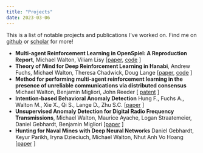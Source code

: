 ```yaml
---
title: "Projects"
date: 2023-03-06
---
```

This is a list of notable projects and publications I've worked on. Find me on [github](https://github.com/mwalton) or [scholar](https://scholar.google.com/citations?user=TTEHCqUAAAAJ) for more!

- **Multi-agent Reinforcement Learning in OpenSpiel: A Reproduction Report**, Michael Walton, Viliam Lisy \[[paper](https://scholar.google.com/citations?view_op=view_citation&hl=en&user=TTEHCqUAAAAJ&citation_for_view=TTEHCqUAAAAJ:_FxGoFyzp5QC), [code](https://github.com/aicenter/openspiel_reproductions) \] 
- **Theory of Mind for Deep Reinforcement Learning in Hanabi**, Andrew Fuchs, Michael Walton, Theresa Chadwick, Doug Lange \[[paper](https://arxiv.org/abs/2101.09328), [code](https://github.com/mwalton/ToM-hanabi-neurips19) \]
- **Method for performing multi-agent reinforcement learning in the presence of unreliable communications via distributed consensus** Michael Walton, Benjamin Migliori, John Reeder \[ [patent](https://patents.google.com/patent/US11321635B2/en) \]
- **Intention-based Behavioral Anomaly Detection** Hung F., Fuchs A., Walton M., Xie X., Qi S., Lange D., Zhu S.C. \[[paper](https://xuxie1031.github.io/resources/aaaiw19hung.pdf) \]
- **Unsupervised Anomaly Detection for Digital Radio Frequency Transmissions**, Michael Walton, Maurice Ayache, Logan Straatemeier, Daniel Gebhardt, Benjamin Migliori \[[paper](https://ieeexplore.ieee.org/abstract/document/8260738) \]
- **Hunting for Naval Mines with Deep Neural Networks** Daniel Gebhardt, Keyur Parikh, Iryna Dzieciuch, Michael Walton, Nhut Anh Vo Hoang \[[paper](https://ieeexplore.ieee.org/abstract/document/8232216) \]